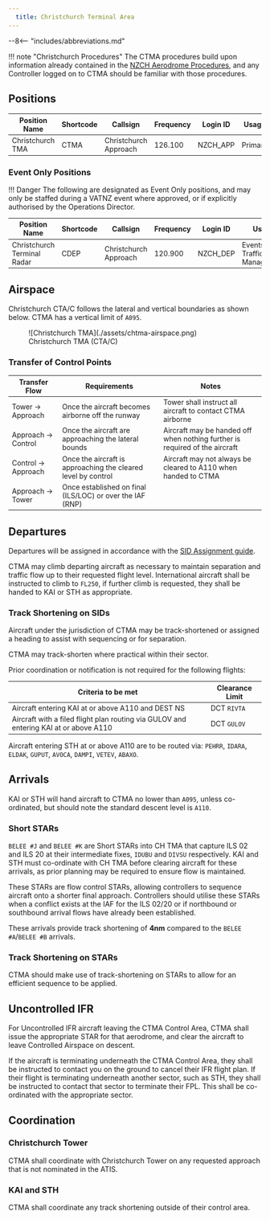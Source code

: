 ```yaml
---
  title: Christchurch Terminal Area
---
```


--8<-- "includes/abbreviations.md"

!!! note "Christchurch Procedures"
    The CTMA procedures build upon information already contained in the [NZCH Aerodrome Procedures](../aerodromes/Class-C/nzch.md), and any Controller logged on to CTMA should be familiar with those procedures.

## Positions

| Position Name     | Shortcode | Callsign              | Frequency | Login ID | Usage     |
| ----------------- | --------- | --------------------- | --------- | -------- | --------- |
| Christchurch TMA  | CTMA      | Christchurch Approach | 126.100   | NZCH_APP | Primary   |


### Event Only Positions

!!! Danger
    The following are designated as Event Only positions, and may only be staffed during a VATNZ event where approved, or if explicitly authorised by the Operations Director.

| Position Name               | Shortcode | Callsign              | Frequency | Login ID | Usage                       |
| --------------------------- | --------- | --------------------- | --------- | -------- | --------------------------- |
| Christchurch Terminal Radar | CDEP      | Christchurch Approach | 120.900   | NZCH_DEP | Events - Traffic Management |

## Airspace

Christchurch CTA/C follows the lateral and vertical boundaries as shown below. CTMA has a vertical limit of `A095`.

<figure markdown>
  ![Christchurch TMA](./assets/chtma-airspace.png) 
  <figcaption>Christchurch TMA (CTA/C)</figcaption>
</figure>

### Transfer of Control Points

|Transfer Flow         | Requirements                                                  | Notes                                                                       | 
| -------------------- | ------------------------------------------------------------- | --------------------------------------------------------------------------- | 
| Tower -> Approach    | Once the aircraft becomes airborne off the runway             | Tower shall instruct all aircraft to contact CTMA airborne                  |
| Approach -> Control  | Once the aircraft are approaching the lateral bounds          | Aircraft may be handed off when nothing further is required of the aircraft | 
| Control -> Approach  | Once the aircraft is approaching the cleared level by control | Aircraft may not always be cleared to A110 when handed to CTMA              | 
| Approach -> Tower    | Once established on final (ILS/LOC) or over the IAF (RNP)     |                                                                             |

## Departures

Departures will be assigned in accordance with the [SID Assignment guide](../aerodromes/Class-C/nzch.md#sid-assignment). 

CTMA may climb departing aircraft as necessary to maintain separation and traffic flow up to their requested flight level. International aircraft shall be instructed to climb to `FL250`, if further climb is requested, they shall be handed to KAI or STH as appropriate.

### Track Shortening on SIDs

Aircraft under the jurisdiction of CTMA may be track-shortened or assigned a heading to assist with sequencing or for separation. 

CTMA may track-shorten where practical within their sector.

Prior coordination or notification is not required for the following flights:

| Criteria to be met                                                                   | Clearance Limit                         |
| ------------------------------------------------------------------------------------ | --------------------------------------- |
|Aircraft entering KAI at or above A110 and DEST NS                                    | DCT `RIVTA`                             |
|Aircraft with a filed flight plan routing via GULOV and entering KAI at or above A110 | DCT `GULOV`                             |

Aircraft entering STH at or above A110 are to be routed via: `PEHRR`, `IDARA`, `ELDAK`, `GUPUT`, `AVOCA`, `DAMPI`, `VETEV`, `ABAXO`.

## Arrivals 

KAI or STH will hand aircraft to CTMA no lower than `A095`, unless co-ordinated, but should note the standard descent level is `A110`.

### Short STARs

`BELEE #J` and `BELEE #K` are Short STARs into CH TMA that capture ILS 02 and ILS 20 at their intermediate fixes, `IDUBU` and `DIVSU` respectively. KAI and STH must co-ordinate with CH TMA before clearing aircraft for these arrivals, as prior planning may be required to ensure flow is maintained.

These STARs are flow control STARs, allowing controllers to sequence aircraft onto a shorter final approach. Controllers should utilise these STARs when a conflict exists at the IAF for the ILS 02/20 or if northbound or southbound arrival flows have already been established.

These arrivals provide track shortening of **4nm** compared to the `BELEE #A`/`BELEE #B` arrivals.

### Track Shortening on STARs

CTMA should make use of track-shortening on STARs to allow for an efficient sequence to be applied.

## Uncontrolled IFR 

For Uncontrolled IFR aircraft leaving the CTMA Control Area, CTMA shall issue the appropriate STAR for that aerodrome, and clear the aircraft to leave Controlled Airspace on descent. 

If the aircraft is terminating underneath the CTMA Control Area, they shall be instructed to contact you on the ground to cancel their IFR flight plan. If their flight is terminating underneath another sector, such as STH, they shall be instructed to contact that sector to terminate their FPL. This shall be co-ordinated with the appropriate sector.

## Coordination

### Christchurch Tower

CTMA shall coordinate with Christchurch Tower on any requested approach that is not nominated in the ATIS.

### KAI and STH

CTMA shall coordinate any track shortening outside of their control area. 
